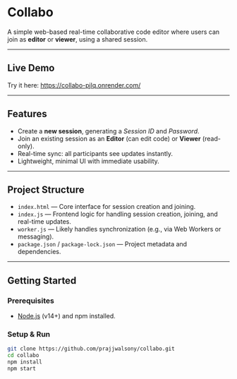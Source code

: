 # Collabo

A simple web-based real-time collaborative code editor where users can join as **editor** or **viewer**, using a shared session.

---

## Live Demo

Try it here: https://collabo-pjlq.onrender.com/

---

## Features

- Create a **new session**, generating a *Session ID* and *Password*.
- Join an existing session as an **Editor** (can edit code) or **Viewer** (read-only).
- Real-time sync: all participants see updates instantly.
- Lightweight, minimal UI with immediate usability.

---

## Project Structure

- `index.html` — Core interface for session creation and joining.
- `index.js` — Frontend logic for handling session creation, joining, and real-time updates.
- `worker.js` — Likely handles synchronization (e.g., via Web Workers or messaging).
- `package.json` / `package-lock.json` — Project metadata and dependencies.

---

## Getting Started

### Prerequisites
- [Node.js](https://nodejs.org/) (v14+) and npm installed.

### Setup & Run

```bash
git clone https://github.com/prajjwalsony/collabo.git
cd collabo
npm install
npm start
